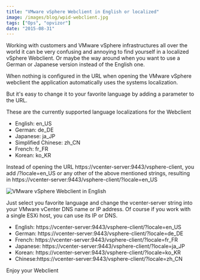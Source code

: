 ```yaml
---
title: "VMware vSphere Webclient in English or localized"
image: /images/blog/wpid-webclient.jpg
tags: ["Ops", "opvizor"]
date: "2015-08-31"
---
```


Working with customers and VMware vSphere infrastructures all over the world it can be very confusing and annoying to find yourself in a localized vSphere Webclient. Or maybe the way around when you want to use a German or Japanese version instead of the English one.

When nothing is configured in the URL when opening the VMware vSphere webclient the application automatically uses the systems localization.

But it's easy to change it to your favorite language by adding a parameter to the URL.

These are the currently supported language localizations for the Webclient

- English: en\_US
- German: de\_DE
- Japanese: ja\_JP
- Simplified Chinese: zh\_CN
- French: fr\_FR
- Korean: ko\_KR

Instead of opening the URL https://vcenter-server:9443/vsphere-client, you add /?locale=en\_US or any other of the above mentioned strings, resulting in https://vcenter-server:9443/vsphere-client/?locale=en\_US

![VMware vSphere Webclient in English](/images/blog/wpid-webclient.jpg)

Just select you favorite language and change the vcenter-server string into your VMware vCenter DNS name or IP address. Of course if you work with a single ESXi host, you can use its IP or DNS.

- English: https://vcenter-server:9443/vsphere-client/?locale=en\_US
- German: https://vcenter-server:9443/vsphere-client/?locale=de\_DE
- French: https://vcenter-server:9443/vsphere-client/?locale=fr\_FR
- Japanese: https://vcenter-server:9443/vsphere-client/?locale=ja\_JP
- Korean: https://vcenter-server:9443/vsphere-client/?locale=ko\_KR
- Chinese:https://vcenter-server:9443/vsphere-client/?locale=zh\_CN

Enjoy your Webclient
